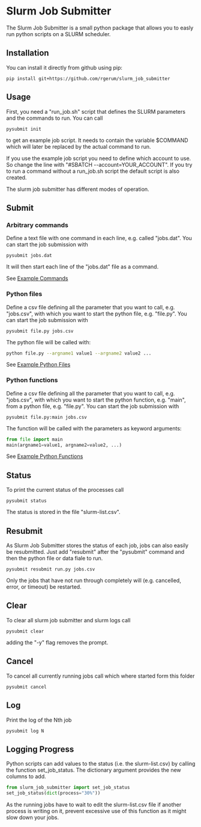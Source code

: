 # Slurm Job Submitter

The Slurm Job Submitter is a small python package that allows you to easly run python scripts on a SLURM scheduler.

## Installation
You can install it directly from github using pip:

	pip install git+https://github.com/rgerum/slurm_job_submitter

## Usage
First, you need a "run_job.sh" script that defines the SLURM parameters and the commands to run.
You can call 

    pysubmit init

to get an example job script. It needs to contain the variable $COMMAND which
will later be replaced by the actual command to run.

If you use the example job script you need to define which account to use. So change the line
with "#SBATCH --account=YOUR_ACCOUNT". If you try to run a command without a run_job.sh script the default script is
also created.

The slurm job submitter has different modes of operation.

## Submit
### Arbitrary commands
Define a text file with one command in each line, e.g. called "jobs.dat". You can start the 
job submission with

    pysubmit jobs.dat

It will then start each line of the "jobs.dat" file as a command.

See [Example Commands](/examples/commands)

### Python files
Define a csv file defining all the parameter that you want to call, e.g. "jobs.csv", 
with which you want to start the python file, e.g. "file.py". You can start the 
job submission with

    pysubmit file.py jobs.csv

The python file will be called with:

```bash
python file.py --argname1 value1 --argname2 value2 ...
```

See [Example Python Files](/examples/python_files)

### Python functions
Define a csv file defining all the parameter that you want to call, e.g. "jobs.csv", 
with which you want to start the python function, e.g. "main", from a python file, e.g. "file.py". You can start the 
job submission with

    pysubmit file.py:main jobs.csv

The function will be called with the parameters as keyword arguments:

```python
from file import main
main(argname1=value1, argname2=value2, ...)
```

See [Example Python Functions](/examples/python_functions)

## Status
To print the current status of the processes call

    pysubmit status

The status is stored in the file "slurm-list.csv".
## Resubmit
As Slurm Job Submitter stores the status of each job, jobs can also easily be resubmitted.
Just add "resubmit" after the "pysubmit" command and then the python file or data fiale to run.

    pysubmit resubmit run.py jobs.csv

Only the jobs that have not run through completely will (e.g. cancelled, error, or timeout) be restarted. 

## Clear
To clear all slurm job submitter and slurm logs call

    pysubmit clear

adding the "-y" flag removes the prompt.
## Cancel
To cancel all currently running jobs call which where started form this folder

    pysubmit cancel

## Log
Print the log of the Nth job

    pysubmit log N

## Logging Progress
Python scripts can add values to the status (i.e. the slurm-list.csv) by calling
the function set_job_status. The dictionary argument provides the new columns to add.
```python
from slurm_job_submitter import set_job_status
set_job_status(dict(process="30%"))
```
As the running jobs have to wait to edit the slurm-list.csv file if another process is writing on it, 
prevent excessive use of this function as it might slow down your jobs.
